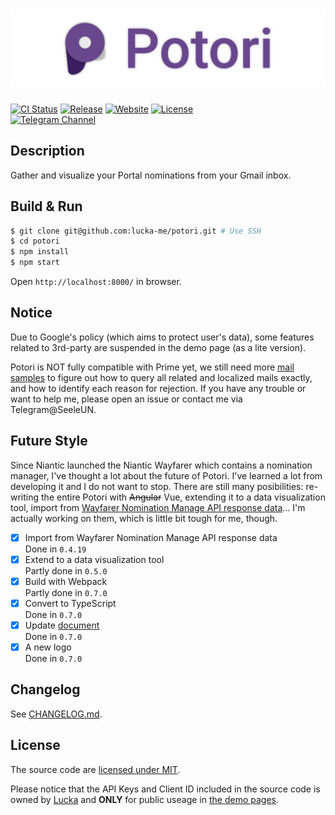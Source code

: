 # ![](./assets/title.png)

[![CI Status](https://github.com/lucka-me/potori/workflows/CI/badge.svg)](https://github.com/lucka-me/potori/actions?query=workflow%3ACI "CI Workflow") [![Release](https://img.shields.io/github/v/release/lucka-me/potori)](https://github.com/lucka-me/potori/releases/latest "Last release") [![Website](https://img.shields.io/website?url=https%3A%2F%2Fpotori.lucka.moe)](https://lucka.moe/potori "Website") [![License](https://img.shields.io/github/license/lucka-me/potori)](./LICENSE "License")  
[![Telegram Channel](https://img.shields.io/badge/telegram-channel-37aee2)](https://t.me/potori "Telegram Channel")

## Description
Gather and visualize your Portal nominations from your Gmail inbox.

## Build & Run
```sh
$ git clone git@github.com:lucka-me/potori.git # Use SSH
$ cd potori
$ npm install
$ npm start
```

Open `http://localhost:8000/` in browser.

## Notice
Due to Google's policy (which aims to protect user's data), some features related to 3rd-party are suspended in the demo page (as a lite version).

Potori is NOT fully compatible with Prime yet, we still need more [mail samples](./samples.md) to figure out how to query all related and localized mails exactly, and how to identify each reason for rejection. If you have any trouble or want to help me, please open an issue or contact me via Telegram@SeeleUN.

## Future Style
Since Niantic launched the Niantic Wayfarer which contains a nomination manager, I've thought a lot about the future of Potori. I've learned a lot from developing it and I do not want to stop. There are still many posibilities: re-writing the entire Potori with ~~Angular~~ Vue, extending it to a data visualization tool, import from [Wayfarer Nomination Manage API response data](https://wayfarer.nianticlabs.com/api/v1/vault/manage)... I'm actually working on them, which is little bit tough for me, though.

- [x] Import from Wayfarer Nomination Manage API response data  
  Done in `0.4.19`
- [x] Extend to a data visualization tool  
  Partly done in `0.5.0`
- [x] Build with Webpack  
  Partly done in `0.7.0`
- [x] Convert to TypeScript  
  Done in `0.7.0`
- [x] Update [document](./docs)  
  Done in `0.7.0`
- [x] A new logo  
  Done in `0.7.0`

## Changelog
See [CHANGELOG.md](./CHANGELOG.md).

## License
The source code are [licensed under MIT](./LICENSE).

Please notice that the API Keys and Client ID included in the source code is owned by [Lucka](https://github.com/lucka-me) and **ONLY** for public useage in [the demo pages](https://potori.lucka.moe).
